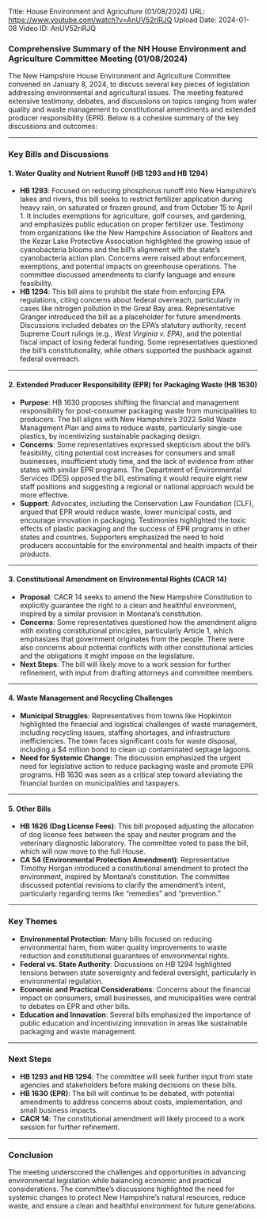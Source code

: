 Title: House Environment and Agriculture (01/08/2024)
URL: https://www.youtube.com/watch?v=AnUV52riRJQ
Upload Date: 2024-01-08
Video ID: AnUV52riRJQ

### Comprehensive Summary of the NH House Environment and Agriculture Committee Meeting (01/08/2024)

The New Hampshire House Environment and Agriculture Committee convened on January 8, 2024, to discuss several key pieces of legislation addressing environmental and agricultural issues. The meeting featured extensive testimony, debates, and discussions on topics ranging from water quality and waste management to constitutional amendments and extended producer responsibility (EPR). Below is a cohesive summary of the key discussions and outcomes:

---

### **Key Bills and Discussions**

#### **1. Water Quality and Nutrient Runoff (HB 1293 and HB 1294)**
   - **HB 1293**: Focused on reducing phosphorus runoff into New Hampshire’s lakes and rivers, this bill seeks to restrict fertilizer application during heavy rain, on saturated or frozen ground, and from October 15 to April 1. It includes exemptions for agriculture, golf courses, and gardening, and emphasizes public education on proper fertilizer use. Testimony from organizations like the New Hampshire Association of Realtors and the Kezar Lake Protective Association highlighted the growing issue of cyanobacteria blooms and the bill’s alignment with the state’s cyanobacteria action plan. Concerns were raised about enforcement, exemptions, and potential impacts on greenhouse operations. The committee discussed amendments to clarify language and ensure feasibility.
   - **HB 1294**: This bill aims to prohibit the state from enforcing EPA regulations, citing concerns about federal overreach, particularly in cases like nitrogen pollution in the Great Bay area. Representative Granger introduced the bill as a placeholder for future amendments. Discussions included debates on the EPA’s statutory authority, recent Supreme Court rulings (e.g., *West Virginia v. EPA*), and the potential fiscal impact of losing federal funding. Some representatives questioned the bill’s constitutionality, while others supported the pushback against federal overreach.

---

#### **2. Extended Producer Responsibility (EPR) for Packaging Waste (HB 1630)**
   - **Purpose**: HB 1630 proposes shifting the financial and management responsibility for post-consumer packaging waste from municipalities to producers. The bill aligns with New Hampshire’s 2022 Solid Waste Management Plan and aims to reduce waste, particularly single-use plastics, by incentivizing sustainable packaging design.
   - **Concerns**: Some representatives expressed skepticism about the bill’s feasibility, citing potential cost increases for consumers and small businesses, insufficient study time, and the lack of evidence from other states with similar EPR programs. The Department of Environmental Services (DES) opposed the bill, estimating it would require eight new staff positions and suggesting a regional or national approach would be more effective.
   - **Support**: Advocates, including the Conservation Law Foundation (CLF), argued that EPR would reduce waste, lower municipal costs, and encourage innovation in packaging. Testimonies highlighted the toxic effects of plastic packaging and the success of EPR programs in other states and countries. Supporters emphasized the need to hold producers accountable for the environmental and health impacts of their products.

---

#### **3. Constitutional Amendment on Environmental Rights (CACR 14)**
   - **Proposal**: CACR 14 seeks to amend the New Hampshire Constitution to explicitly guarantee the right to a clean and healthful environment, inspired by a similar provision in Montana’s constitution.
   - **Concerns**: Some representatives questioned how the amendment aligns with existing constitutional principles, particularly Article 1, which emphasizes that government originates from the people. There were also concerns about potential conflicts with other constitutional articles and the obligations it might impose on the legislature.
   - **Next Steps**: The bill will likely move to a work session for further refinement, with input from drafting attorneys and committee members.

---

#### **4. Waste Management and Recycling Challenges**
   - **Municipal Struggles**: Representatives from towns like Hopkinton highlighted the financial and logistical challenges of waste management, including recycling issues, staffing shortages, and infrastructure inefficiencies. The town faces significant costs for waste disposal, including a $4 million bond to clean up contaminated septage lagoons.
   - **Need for Systemic Change**: The discussion emphasized the urgent need for legislative action to reduce packaging waste and promote EPR programs. HB 1630 was seen as a critical step toward alleviating the financial burden on municipalities and taxpayers.

---

#### **5. Other Bills**
   - **HB 1626 (Dog License Fees)**: This bill proposed adjusting the allocation of dog license fees between the spay and neuter program and the veterinary diagnostic laboratory. The committee voted to pass the bill, which will now move to the full House.
   - **CA S4 (Environmental Protection Amendment)**: Representative Timothy Horgan introduced a constitutional amendment to protect the environment, inspired by Montana’s constitution. The committee discussed potential revisions to clarify the amendment’s intent, particularly regarding terms like “remedies” and “prevention.”

---

### **Key Themes**
   - **Environmental Protection**: Many bills focused on reducing environmental harm, from water quality improvements to waste reduction and constitutional guarantees of environmental rights.
   - **Federal vs. State Authority**: Discussions on HB 1294 highlighted tensions between state sovereignty and federal oversight, particularly in environmental regulation.
   - **Economic and Practical Considerations**: Concerns about the financial impact on consumers, small businesses, and municipalities were central to debates on EPR and other bills.
   - **Education and Innovation**: Several bills emphasized the importance of public education and incentivizing innovation in areas like sustainable packaging and waste management.

---

### **Next Steps**
   - **HB 1293 and HB 1294**: The committee will seek further input from state agencies and stakeholders before making decisions on these bills.
   - **HB 1630 (EPR)**: The bill will continue to be debated, with potential amendments to address concerns about costs, implementation, and small business impacts.
   - **CACR 14**: The constitutional amendment will likely proceed to a work session for further refinement.

---

### **Conclusion**
The meeting underscored the challenges and opportunities in advancing environmental legislation while balancing economic and practical considerations. The committee’s discussions highlighted the need for systemic changes to protect New Hampshire’s natural resources, reduce waste, and ensure a clean and healthful environment for future generations.
